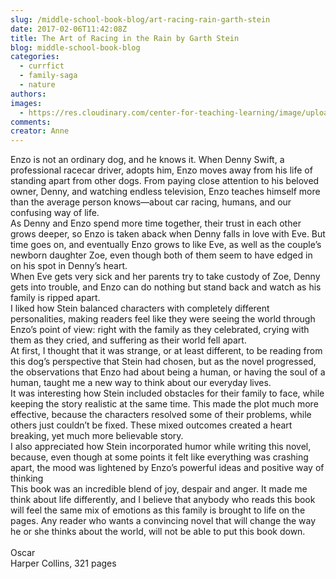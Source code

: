 ```yaml
---
slug: /middle-school-book-blog/art-racing-rain-garth-stein
date: 2017-02-06T11:42:08Z
title: The Art of Racing in the Rain by Garth Stein
blog: middle-school-book-blog
categories:
  - currfict
  - family-saga
  - nature
authors:
images:
  - https://res.cloudinary.com/center-for-teaching-learning/image/upload/v1659658842/The-Art-of-Racing-in-the-Rain-200x300.jpg.jpg
comments:
creator: Anne
---
```


 Enzo is not an ordinary dog, and he knows it. When Denny Swift, a professional racecar driver, adopts him, Enzo moves away from his life of standing apart from other dogs. From paying close attention to his beloved owner, Denny, and watching endless television, Enzo teaches himself more than the average person knows—about car racing, humans, and our confusing way of life.<br />As Denny and Enzo spend more time together, their trust in each other grows deeper, so Enzo is taken aback when Denny falls in love with Eve. But time goes on, and eventually Enzo grows to like Eve, as well as the couple’s newborn daughter Zoe, even though both of them seem to have edged in on his spot in Denny’s heart.<br />When Eve gets very sick and her parents try to take custody of Zoe, Denny gets into trouble, and Enzo can do nothing but stand back and watch as his family is ripped apart.<br />I liked how Stein balanced characters with completely different personalities, making readers feel like they were seeing the world through Enzo’s point of view: right with the family as they celebrated, crying with them as they cried, and suffering as their world fell apart.<br />At first, I thought that it was strange, or at least different, to be reading from this dog’s perspective that Stein had chosen, but as the novel progressed, the observations that Enzo had about being a human, or having the soul of a human, taught me a new way to think about our everyday lives.<br />It was interesting how Stein included obstacles for their family to face, while keeping the story realistic at the same time. This made the plot much more effective, because the characters resolved some of their problems, while others just couldn’t be fixed. These mixed outcomes created a heart breaking, yet much more believable story.<br />I also appreciated how Stein incorporated humor while writing this novel, because, even though at some points it felt like everything was crashing apart, the mood was lightened by Enzo’s powerful ideas and positive way of thinking<br />This book was an incredible blend of joy, despair and anger. It made me think about life differently, and I believe that anybody who reads this book will feel the same mix of emotions as this family is brought to life on the pages. Any reader who wants a convincing novel that will change the way he or she thinks about the world, will not be able to put this book down.<br /> <br />Oscar<br />Harper Collins, 321 pages<br /> <br /> <br /> 
